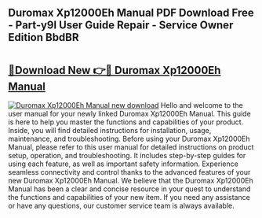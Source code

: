 ## Duromax Xp12000Eh Manual PDF Download Free - Part-y9l User Guide Repair - Service Owner Edition BbdBR

# <h2><a href="http://bc37651.oget.top/?id=Duromax+Xp12000Eh+Manual">🔗Download New 👉🔴 Duromax Xp12000Eh Manual</a></h2>

[![Duromax Xp12000Eh Manual new download](https://i.imgur.com/5g1atiW.png)](http://bc37651.oget.top/?id=Duromax+Xp12000Eh+Manual)
Hello and welcome to the user manual for your newly linked Duromax Xp12000Eh Manual. This guide is here to help you master the functions and capabilities of your product. Inside, you will find detailed instructions for installation, usage, maintenance, and troubleshooting. Before using your Duromax Xp12000Eh Manual, please refer to this user manual for detailed instructions on product setup, operation, and troubleshooting. It includes step-by-step guides for using each feature, as well as important safety information. Experience seamless connectivity and control thanks to the advanced features of your new Duromax Xp12000Eh Manual. We believe that the Duromax Xp12000Eh Manual has been a clear and concise resource in your quest to understand the functions and capabilities of your new item. If you need any assistance or have any questions, our customer service team is always available.
